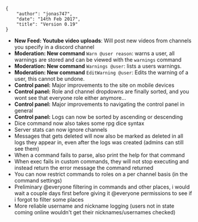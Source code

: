     {
        "author": "jonas747",
        "date": "14th Feb 2017",
        "title": "Version 0.19"
    }

 - **New Feed: Youtube video uploads**: Will post new videos from channels you specify in a discord channel
 - **Moderation: New command** `Warn @user reason`: warns a user, all warnings are stored and can be viewed with the `warnings` command
 - **Moderation: New command** `Warnings @user`: lists a users warnings.
 - **Moderation: New command** `EditWarning @user`: Edits the warning of a user, this cannot be undone.
 - **Control panel:** Major improvements to the site on mobile devices
 - **Control panel:** Role and channel dropdowns are finally sorted, and you wont see that everyone role either anymore...
 - **Control panel:** Major improvements to navigating the control panel in general
 - **Control panel:** Logs can now be sorted by ascending or descending
 - Dice command now also takes some rpg dice syntax
 - Server stats can now ignore channels
 - Messages that gets deleted will now also be marked as deleted in all logs they appear in, even after the logs was created (admins can still see them)
 - When a command fails to parse, also print the help for that command
 - When exec fails in custom commands, they will not stop executing and instead return the error message the command returned
 - You can now restrict commands to roles on a per channel basis (in the command settings)
 - Preliminary @everyone filtering in commands and other places, i would wait a couple days first before giving it @everyone permissions to see if i forgot to filter some places 
 - More reliable username and nickname logging (users not in state coming online wouldn't get their nicknames/usernames checked) 
